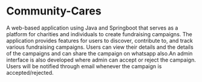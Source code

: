 # Community-Cares
A web-based application using Java and Springboot that serves as a platform for charities and individuals to create fundraising campaigns. The application provides features for users to discover, contribute to, and track various fundraising campaigns. Users can view their details and the details of the campaigns and can share the campaign on whatsapp also.An admin interface is also developed where admin can accept or reject the campaign. Users will be notified through email whenever the campaign is accepted/rejected.

